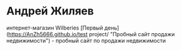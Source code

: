 # Андрей Жиляев
интернет-магазин Wilberies
[Первый день](https://AnZh5666.github.io/test project/ "Пробный сайт продажи недвижимости") - пробный сайт по продажи недвижимости
